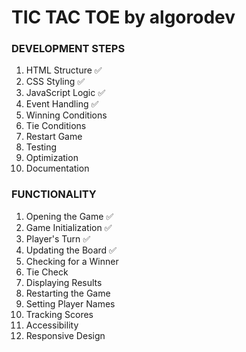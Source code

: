 # TIC TAC TOE by __algorodev__

### DEVELOPMENT STEPS
1. HTML Structure ✅
2. CSS Styling ✅
3. JavaScript Logic ✅
4. Event Handling ✅
5. Winning Conditions
6. Tie Conditions
7. Restart Game
8. Testing
9. Optimization
10. Documentation

### FUNCTIONALITY
1. Opening the Game ✅
2. Game Initialization ✅
3. Player's Turn ✅
4. Updating the Board ✅
5. Checking for a Winner
6. Tie Check
7. Displaying Results
8. Restarting the Game
9. Setting Player Names
10. Tracking Scores
11. Accessibility
12. Responsive Design
